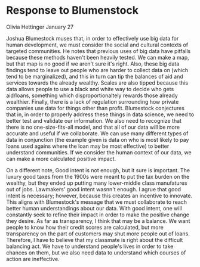 # Response to Blumenstock 
Olivia Hettinger
January 27

Joshua Blumestock muses that, in order to effectively use big data for human development, we must consider the social and cultural contexts of targeted communities. He notes that previous uses of big data have pitfalls because these methods haven't been heavily tested. We can make a map, but that map is no good if we aren't sure it's right. Also, these big data findings tend to leave out people who are harder to collect data on (which tend to be marginalized), and this in turn can tip the balances of aid and services towards the already wealthy. Scales are also tipped because this data allows people to use a black and white way to decide who gets aid/loans, something which disproportionaltely rewards those already wealthier. Finally, there is a lack of regulation surrounding how private companies use data for things other than profit. Blumestock conjectures that in, in order to properly address these things in data science, we need to better test and validate our information. We also need to recognize that there is no one-size-fits-all model, and that all of our data will be more accurate and useful if we collaborate. We can use many different types of data in conjunction (the example given is data on who is most likely to pay loans used agains where the loan may be most effective) to better understand communities. If we consider the human context of our data, we can make a more calculated positive impact. 

On a different note, Good intent is not enough, but it sure is important. The luxury good taxes from the 1900s were meant to put the tax burden on the wealthy, but they ended up putting many lower-middle class manufatures out of jobs. Lawmakers' good intent wasnn't enough. I agrue that good intent is necessary; however, because this creates an incentive to innovate. This aligns with Blumestock's message that we must collaborate to reach better human understandings about our data. With good intent, one will constantly seek to refine their impact in order to make the positive change they desire. As far as transparency, I think that may be a balance. We want people to know how their credit scores are calculated, but more transparency on the part of customers may shut more people out of loans. Therefore, I have to believe that my classmate is right about the difficult balancing act. We have to understand people's lives in order to take chances on them, but we also need data to understand which courses of action are ineffective. 
